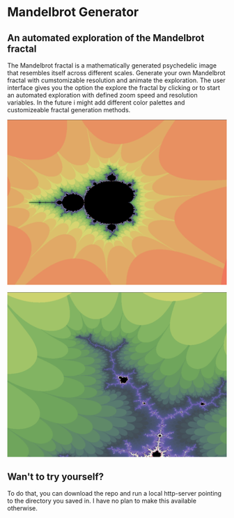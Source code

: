 # Mandelbrot Generator
## An automated exploration of the Mandelbrot fractal
The Mandelbrot fractal is a mathematically generated psychedelic image that resembles itself across different scales. Generate your own Mandelbrot fractal with cumstomizable resolution and animate the exploration. The user interface gives you the option the explore the fractal by clicking or to start an automated exploration with defined zoom speed and resolution variables. In the future i might add different color palettes and customizeable fractal generation methods.

![example1](screenshots/screenshot1.png)

![example1](screenshots/screenshot2.png)

## Wan't to try yourself?
To do that, you can download the repo and run a local http-server pointing to the directory you saved in. I have no plan to make this available otherwise.

